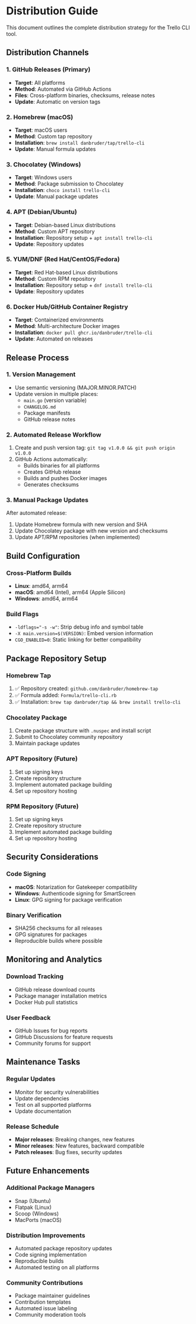 # Distribution Guide

This document outlines the complete distribution strategy for the Trello CLI tool.

## Distribution Channels

### 1. GitHub Releases (Primary)
- **Target**: All platforms
- **Method**: Automated via GitHub Actions
- **Files**: Cross-platform binaries, checksums, release notes
- **Update**: Automatic on version tags

### 2. Homebrew (macOS)
- **Target**: macOS users
- **Method**: Custom tap repository
- **Installation**: `brew install danbruder/tap/trello-cli`
- **Update**: Manual formula updates

### 3. Chocolatey (Windows)
- **Target**: Windows users
- **Method**: Package submission to Chocolatey
- **Installation**: `choco install trello-cli`
- **Update**: Manual package updates

### 4. APT (Debian/Ubuntu)
- **Target**: Debian-based Linux distributions
- **Method**: Custom APT repository
- **Installation**: Repository setup + `apt install trello-cli`
- **Update**: Repository updates

### 5. YUM/DNF (Red Hat/CentOS/Fedora)
- **Target**: Red Hat-based Linux distributions
- **Method**: Custom RPM repository
- **Installation**: Repository setup + `dnf install trello-cli`
- **Update**: Repository updates

### 6. Docker Hub/GitHub Container Registry
- **Target**: Containerized environments
- **Method**: Multi-architecture Docker images
- **Installation**: `docker pull ghcr.io/danbruder/trello-cli`
- **Update**: Automated on releases

## Release Process

### 1. Version Management
- Use semantic versioning (MAJOR.MINOR.PATCH)
- Update version in multiple places:
  - `main.go` (version variable)
  - `CHANGELOG.md`
  - Package manifests
  - GitHub release notes

### 2. Automated Release Workflow
1. Create and push version tag: `git tag v1.0.0 && git push origin v1.0.0`
2. GitHub Actions automatically:
   - Builds binaries for all platforms
   - Creates GitHub release
   - Builds and pushes Docker images
   - Generates checksums

### 3. Manual Package Updates
After automated release:
1. Update Homebrew formula with new version and SHA
2. Update Chocolatey package with new version and checksums
3. Update APT/RPM repositories (when implemented)

## Build Configuration

### Cross-Platform Builds
- **Linux**: amd64, arm64
- **macOS**: amd64 (Intel), arm64 (Apple Silicon)
- **Windows**: amd64, arm64

### Build Flags
- `-ldflags="-s -w"`: Strip debug info and symbol table
- `-X main.version=$(VERSION)`: Embed version information
- `CGO_ENABLED=0`: Static linking for better compatibility

## Package Repository Setup

### Homebrew Tap
1. ✅ Repository created: `github.com/danbruder/homebrew-tap`
2. ✅ Formula added: `Formula/trello-cli.rb`
3. ✅ Installation: `brew tap danbruder/tap && brew install trello-cli`

### Chocolatey Package
1. Create package structure with `.nuspec` and install script
2. Submit to Chocolatey community repository
3. Maintain package updates

### APT Repository (Future)
1. Set up signing keys
2. Create repository structure
3. Implement automated package building
4. Set up repository hosting

### RPM Repository (Future)
1. Set up signing keys
2. Create repository structure
3. Implement automated package building
4. Set up repository hosting

## Security Considerations

### Code Signing
- **macOS**: Notarization for Gatekeeper compatibility
- **Windows**: Authenticode signing for SmartScreen
- **Linux**: GPG signing for package verification

### Binary Verification
- SHA256 checksums for all releases
- GPG signatures for packages
- Reproducible builds where possible

## Monitoring and Analytics

### Download Tracking
- GitHub release download counts
- Package manager installation metrics
- Docker Hub pull statistics

### User Feedback
- GitHub Issues for bug reports
- GitHub Discussions for feature requests
- Community forums for support

## Maintenance Tasks

### Regular Updates
- Monitor for security vulnerabilities
- Update dependencies
- Test on all supported platforms
- Update documentation

### Release Schedule
- **Major releases**: Breaking changes, new features
- **Minor releases**: New features, backward compatible
- **Patch releases**: Bug fixes, security updates

## Future Enhancements

### Additional Package Managers
- Snap (Ubuntu)
- Flatpak (Linux)
- Scoop (Windows)
- MacPorts (macOS)

### Distribution Improvements
- Automated package repository updates
- Code signing implementation
- Reproducible builds
- Automated testing on all platforms

### Community Contributions
- Package maintainer guidelines
- Contribution templates
- Automated issue labeling
- Community moderation tools
